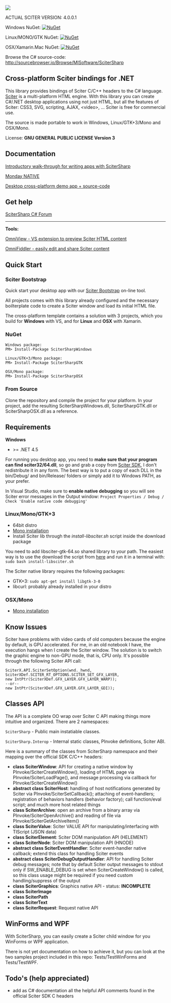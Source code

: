 ![](http://misoftware.rs/Content/BlogCDN/csharp-bindings.png)

ACTUAL SCITER VERSION: 4.0.0.1

Windows NuGet: [![NuGet](https://img.shields.io/badge/nuget-v2.0.0-blue.svg)](https://www.nuget.org/packages/SciterSharpWindows/)

Linux/MONO/GTK NuGet: [![NuGet](https://img.shields.io/badge/nuget-v2.0.0-blue.svg)](https://www.nuget.org/packages/SciterSharpGTK/)

OSX/Xamarin.Mac NuGet: [![NuGet](https://img.shields.io/badge/nuget-v2.0.0-blue.svg)](https://www.nuget.org/packages/SciterSharpOSX/)

Browse the C# source-code: http://sourcebrowser.io/Browse/MISoftware/SciterSharp

## Cross-platform Sciter bindings for .NET

This library provides bindings of Sciter C/C++ headers to the C# language. [Sciter](http://sciter.com/download/) is a multi-platform HTML engine. With this library you can create C#/.NET desktop applications using not just HTML, but all the features of Sciter: CSS3, SVG, scripting, AJAX, &lt;video&gt;, ... Sciter is free for commercial use.

The source is made portable to work in Windows, Linux/GTK+3/Mono and OSX/Mono.

License: **GNU GENERAL PUBLIC LICENSE Version 3**

## Documentation

[Introductory walk-through for writing apps with SciterSharp](http://www.codeproject.com/Articles/1057199/Sciter-HTML-Csharp-based-desktop-apps-walkthrough)

[Monday NATIVE]()

[Desktop cross-platform demo app + source-code](https://github.com/midiway/OctoDeskdex)

## Get help

[SciterSharp C# Forum](http://sciter.com/forums/forum/scitersharp-c/)

---

**Tools:**

[OmniView - VS extension to preview Sciter HTML content](http://misoftware.rs/Home/Post/OmniView)

[OmniFiddler - easily edit and share Sciter content](http://misoftware.rs/Home/Post/OmniFiddler)

## Quick Start

### Sciter Bootstrap

Quick start your desktop app with our [Sciter Bootstrap](http://misoftware.rs/Bootstrap) on-line tool.

All projects comes with this library already configured and the necessary boilterplate code to create a Sciter window and load its initial HTML file.

The cross-platform template contains a solution with 3 projects, which you build for **Windows** with VS, and for **Linux** and **OSX** with Xamarin.

### NuGet

```
Windows package:
PM> Install-Package SciterSharpWindows

Linux/GTK+3/Mono package:
PM> Install-Package SciterSharpGTK

OSX/Mono package:
PM> Install-Package SciterSharpOSX
```

### From Source

Clone the repository and compile the project for your platform. In your project, add the resulting SciterSharpWindows.dll, SciterSharpGTK.dll or SciterSharpOSX.dll as a reference.

## Requirements

**Windows**

- &gt;= .NET 4.5

For running you desktop app, you need to **make sure that your program can find sciter32/64.dll**, so go and grab a copy from [Sciter SDK](http://sciter.com/sdk/sciter-sdk-3.zip), I don't redistribute it in any form. The best way is to put a copy of each DLL in the bin/Debug/ and bin/Release/ folders or simply add it to Windows PATH, as your prefer.

In Visual Studio, make sure to **enable native debugging** so you will see Sciter error messages in the Output window: ```Project Properties / Debug / Check 'Enable native code debugging'```
 
### Linux/Mono/GTK+3

- 64bit distro
- [Mono installation](http://www.mono-project.com/docs/getting-started/install/linux/)
- Install Sciter lib through the *install-libsciter.sh* script inside the download package

You need to add libsciter-gtk-64.so shared library to your path. The easiest way is to use the download the script from [here](https://raw.githubusercontent.com/midiway/SciterBootstrap-CSharp/TemplateMultiPlatform/install-libsciter.sh) and run it in a terminal with: ```sudo bash install-libsciter.sh```

The Sciter native library requires the following packages:

- GTK+3: ```sudo apt-get install libgtk-3-0```
- libcurl: probably already installed in your distro

### OSX/Mono

- [Mono installation](http://www.mono-project.com/docs/getting-started/install/mac/)

## Know Issues

Sciter have problems with video cards of old computers because the engine by default, is GPU accelerated. For me, in an old notebook I have, the execution hangs when I create the Sciter window. The solution is to switch the graphic engine to non-GPU mode, that is, CPU only. It's possible through the following Sciter API call:

```
SciterX.API.SciterSetOption(wnd._hwnd, SciterXDef.SCITER_RT_OPTIONS.SCITER_SET_GFX_LAYER,
new IntPtr(SciterXDef.GFX_LAYER.GFX_LAYER_WARP));
--or--
new IntPtr(SciterXDef.GFX_LAYER.GFX_LAYER_GDI));
```

## Classes API

The API is a complete OO wrap over Sciter C API making things more intuitive and organized.
There are 2 namespaces:

```SciterSharp``` - Public main instatiable classes.

```SciterSharp.Interop``` - Internal static classes, PInvoke definitions, Sciter ABI.

Here is a summary of the classes from SciterSharp namespace and their mapping over the official SDK C/C++ headers:

- **class SciterWindow**: API for creating a native window by PInvoke/SciterCreateWindow(), loading of HTML page via PInvoke/SciterLoadPage(), and message processing via callback for PInvoke/SciterCreateWindow()
- **abstract class SciterHost**: handling of host notifications generated by Sciter via PInvoke/SciterSetCallback(); attaching of event-handlers; registration of behaviors handlers (behavior factory); call function/eval script; and much more host related things
- **class SciterArchive**: open an archive from a binary array via PInvoke/SciterOpenArchive() and reading of file via PInvoke/SciterGetArchiveItem()
- **class SciterValue**: Sciter VALUE API for manipulating/interfacing with TIScript (JSON data)
- **class SciterElement**: Sciter DOM manipulation API (HELEMENT)
- **class SciterNode**: Sciter DOM manipulation API (HNODE)
- **abstract class SciterEventHandler**: Sciter event-handler native callback; extend this class for handling Sciter events
- **abstract class SciterDebugOutputHandler**: API for handling Sciter debug messages; note that by default Sciter output messages to stdout only if SW_ENABLE_DEBUG is set when SciterCreateWindow() is called, so this class usage might be required if you need custom handling/suppress of the output
- **class SciterGraphics**: Graphics native API - status: **INCOMPLETE**
- **class SciterImage**
- **class SciterPath**
- **class SciterText**
- **class SciterRequest**: Request native API

## WinForms and WPF

With SciterSharp, you can easily create a Sciter child window for you WinForms or WPF application.

There is not yet documentation on how to achieve it, but you can look at the two samples project included in this repo: Tests/TestWinForms and Tests/TestWPF.

## Todo's (help appreciated) 

- add as C# documentation all the helpful API comments found in the official Sciter SDK C headers
